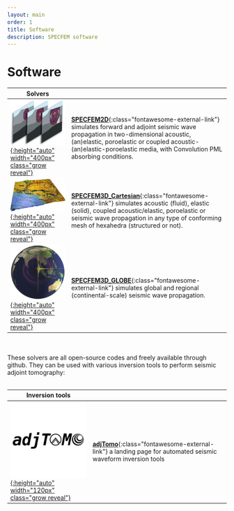 ```yaml
---
layout: main
order: 1
title: Software
description: SPECFEM software
---
```


# Software

|  Solvers |     |
| ---      | --- |
| [![SPECFEM2D](figures/specfem2d.jpg "SPECFEM2D screenshot"){:height="auto" width="400px" class="grow reveal"}](https://github.com/SPECFEM/specfem2d) |  [**SPECFEM2D**](https://github.com/SPECFEM/specfem2d){:class="fontawesome-external-link"} simulates forward and adjoint seismic wave propagation in two-dimensional acoustic, (an)elastic, poroelastic or coupled acoustic-(an)elastic-poroelastic media, with Convolution PML absorbing conditions. |
| [![SPECFEM3D_Cartesian](figures/specfem3d.jpg "SPECFEM3D screenshot"){:height="auto" width="400px" class="grow reveal"}](https://github.com/SPECFEM/specfem3d) | [**SPECFEM3D_Cartesian**](https://github.com/SPECFEM/specfem3d){:class="fontawesome-external-link"} simulates acoustic (fluid), elastic (solid), coupled acoustic/elastic, poroelastic or seismic wave propagation in any type of conforming mesh of hexahedra (structured or not). |
| [![SPECFEM3D_GLOBE](figures/specfem3d_globe.png "SPECFEM3D_GLOBE screenshot"){:height="auto" width="400px" class="grow reveal"}](https://github.com/SPECFEM/specfem3d_globe) | [**SPECFEM3D_GLOBE**](https://github.com/SPECFEM/specfem3d_globe){:class="fontawesome-external-link"} simulates global and regional (continental-scale) seismic wave propagation. |

<br>
<br>
These solvers are all open-source codes and freely available through github. 
They can be used with various inversion tools to perform seismic adjoint tomography:
<br>
<br>

| Inversion tools |     |
| ---             | --- |
| [![adjTomo](figures/adjTomo.png "adjTomo logo"){:height="auto" width="120px" class="grow reveal"}](https://github.com/adjtomo) | [**adjTomo**](https://github.com/adjtomo){:class="fontawesome-external-link"} a landing page for automated seismic waveform inversion tools |

